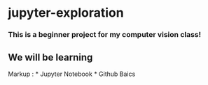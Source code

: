 # jupyter-exploration

### This is a beginner project for my computer vision class!

## We will be learning
 Markup : * Jupyter Notebook
          * Github Baics
